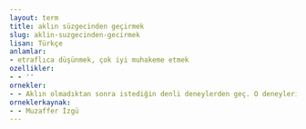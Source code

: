 ```yaml
---
layout: term
title: aklın süzgecinden geçirmek
slug: aklin-suzgecinden-gecirmek
lisan: Türkçe
anlamlar:
- etraflıca düşünmek, çok iyi muhakeme etmek
ozellikler:
- - ''
ornekler:
- - Aklın olmadıktan sonra istediğin denli deneylerden geç. O deneyleri aklın süzgecinden geçirmedikten sonra.
orneklerkaynak:
- - Muzaffer İzgü
---
```

